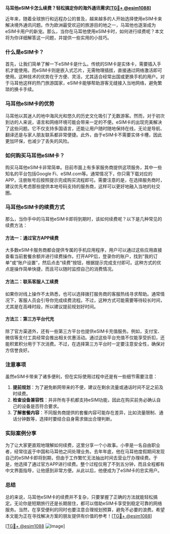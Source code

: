 **马耳他eSIM卡怎么续费？轻松搞定你的海外通讯需求[[TG💪+ @esim1088](https://t.me/s/esim1088)]**

近年来，随着全球旅行和远程办公的普及，越来越多的人开始选择使用eSIM卡来解决境外通讯问题。作为欧洲最受欢迎的旅游目的地之一，马耳他也逐渐成为eSIM卡用户的新宠。那么，当你在马耳他使用eSIM卡时，如何进行续费呢？本文将为你详细解答这一问题，并提供一些实用的小技巧。

### 什么是eSIM卡？

首先，让我们简单了解一下eSIM卡是什么。传统的SIM卡是实体卡，需要插入手机才能使用。而eSIM卡则是嵌入式芯片，无需物理插拔，直接通过网络激活即可使用。这种技术的优势在于方便、灵活，尤其适合经常出国或更换手机的用户。对于马耳他这样的热门旅游国家，eSIM卡能够帮助游客无缝接入当地网络，避免繁琐的换卡手续。

### 马耳他eSIM卡的优势

马耳他以其迷人的地中海风光和悠久的历史文化吸引了无数游客。然而，对于初次到访的人来说，语言和网络环境可能会带来一定的不便。eSIM卡的出现完美解决了这些问题。它不仅支持多国语言，还能让用户随时随地保持在线，无论是导航、翻译还是与家人朋友联系都非常便捷。此外，由于eSIM卡不需要实体卡槽，因此更加环保，也减少了丢失的风险。

### 如何购买马耳他eSIM卡？

购买马耳他eSIM卡非常简单。目前市面上有多家服务商提供这项服务，其中一些知名的平台包括Google Fi、eSIM.com等。通常情况下，你只需下载对应的APP，注册账号后按照提示完成购买流程即可。需要注意的是，在选择服务商时，建议优先考虑那些提供本地号码支持的服务商，这样可以更好地融入当地的社交圈。

### 马耳他eSIM卡的续费方式

那么，当你手中的马耳他eSIM卡即将到期时，该如何续费呢？以下是几种常见的续费方法：

#### 方法一：通过官方APP续费

大多数eSIM卡服务商都会提供专属的手机应用程序，用户可以通过这些应用直接查看当前套餐余额并进行续费操作。打开APP后，登录你的账户，找到“我的订单”或“账户设置”，然后点击“续费”按钮，根据提示完成支付即可。这种方式的优点是操作简单快捷，而且可以随时监控自己的消费情况。

#### 方法二：联系客服人工续费

如果你对线上操作不太熟悉，也可以选择拨打服务商的客服热线寻求帮助。通常情况下，客服人员会引导你完成续费流程。不过，这种方式可能需要等待较长时间，尤其是在高峰时段，所以建议提前规划好时间。

#### 方法三：第三方平台代充

除了官方渠道外，还有一些第三方平台也提供eSIM卡充值服务。例如，支付宝、微信等支付工具经常会推出相关优惠活动。通过这些平台充值不仅能享受折扣，还能积累积分用于下次消费。不过，在选择第三方平台时一定要注意安全性，确保对方信誉良好。

### 注意事项

虽然eSIM卡带来了诸多便利，但在实际使用过程中还是有一些细节需要注意：

1. **提前规划**：为了避免断网带来的不便，建议在剩余流量或通话时间不足之前及时续费。
2. **检查设备兼容性**：并非所有手机都支持eSIM功能，因此在购买前务必确认自己的设备是否符合要求。
3. **了解套餐内容**：不同服务商提供的套餐内容可能存在差异，比如流量限制、通话分钟数等，选择时要结合自身需求做出合理判断。

### 实际案例分享

为了让大家更直观地理解如何续费，这里分享一个小故事。小李是一名自由职业者，经常往返于中国和马耳他之间处理业务。去年年底，他在马耳他度假期间发现自己的eSIM卡即将到期，但由于工作繁忙无法抽出时间去营业厅办理续费。于是，他选择了通过官方APP进行续费。整个过程仅用了不到五分钟，而且全程都有中文界面指导，让他感到非常方便。从此以后，他便成为了eSIM卡的忠实用户。

### 总结

总的来说，马耳他eSIM卡的续费并不复杂，只要掌握了正确的方法就能轻松搞定。无论你是短期旅行还是长期居住，都可以借助eSIM卡享受到稳定可靠的网络服务。当然，在享受便利的同时也要注意合理规划预算，避免不必要的浪费。希望本文能为正在寻找解决方案的朋友提供有价值的参考！[[TG💪+ @esim1088](https://t.me/s/esim1088)]

[[TG💪+ @esim1088](https://t.me/s/esim1088) ![Image](https://i.postimg.cc/4NQfJmqS/Snipaste-2025-05-13-00-14-12.png)]